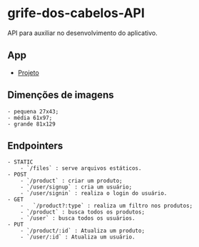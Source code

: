 # grife-dos-cabelos-API
API para auxiliar no desenvolvimento do aplicativo.

## App
 - [Projeto](https://github.com/Maycon-PE/grife-dos-cabelos-App "Ir ao repositório")

## Dimenções de imagens
	- pequena 27x43;
	- média 61x97;
	- grande 81x129

## Endpointers
	- STATIC
		- `/files` : serve arquivos estáticos.
	- POST
		- `/product` : criar um produto;
		- `/user/signup` : cria um usuário;
		- `/user/signin` : realiza o login do usuário.
	- GET
		-	`/product?:type` : realiza um filtro nos produtos;
		- `/product` : busca todos os produtos;
		- `/user` : busca todos os usuários.
	- PUT
		- `/product/:id` : Atualiza um produto;
		- `/user/:id` : Atualiza um usuário.
